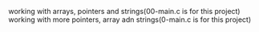 working with arrays, pointers and strings(00-main.c is for this project)
working with more pointers, array adn strings(0-main.c is for this project)
